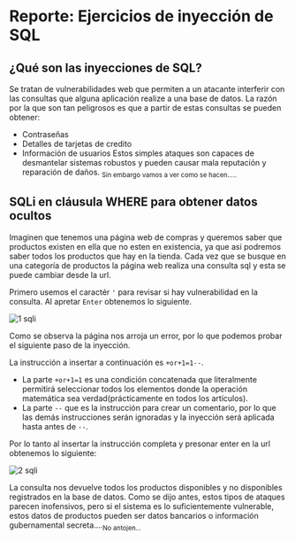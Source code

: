 # Reporte: Ejercicios de inyección de SQL

## ¿Qué son las inyecciones de SQL?

Se tratan de vulnerabilidades web que permiten a un atacante interferir con las consultas 
que alguna aplicación realize a una base de datos. La razón por la que son tan peligrosos es que a partir
de estas consultas se pueden obtener:
* Contraseñas
* Detalles de tarjetas de credito
* Información de usuarios
Estos simples ataques son capaces de desmantelar sistemas robustos y pueden causar mala reputación
y reparación de daños. <sub>Sin embargo vamos a ver como se hacen.....</sub>

## SQLi en cláusula WHERE para obtener datos ocultos
Imaginen que tenemos una página web de compras y queremos saber que productos existen en ella que no esten
en existencia, ya que asi podremos saber todos los productos que hay en la tienda. Cada vez que se busque en una categoría de productos
la página web realiza una consulta sql y esta se puede cambiar desde la url.

Primero usemos el caractér `'` para revisar si hay vulnerabilidad en la consulta. Al apretar `Enter` obtenemos lo siguiente.

![1 sqli](https://github.com/user-attachments/assets/d0d57356-9e75-4ceb-8081-df869286895e)

Como se observa la página nos arroja un error, por lo que podemos probar el siguiente paso de la inyección.

La instrucción a insertar a continuación es `+or+1=1--`.
* La parte `+or+1=1` es una condición concatenada que literalmente permitirá seleccionar todos los elementos donde la operación matemática sea verdad(prácticamente en todos los artículos).
* La parte `--` que es la instrucción para crear un comentario, por lo que las demás instrucciones serán ignoradas y la inyección será aplicada hasta antes de `--`.

Por lo tanto al insertar la instrucción completa y presonar enter en la url obtenemos lo siguiente:

![2 sqli](https://github.com/user-attachments/assets/61ea200e-75bf-42dc-b11d-61288ee9841e)

La consulta nos devuelve todos los productos disponibles y no disponibles registrados en la base de datos. Como se dijo antes, estos tipos de ataques parecen inofensivos, pero si el sistema es lo suficientemente vulnerable, estos datos de productos pueden ser datos bancarios o información gubernamental secreta....<sub>No antojen...</sub>
